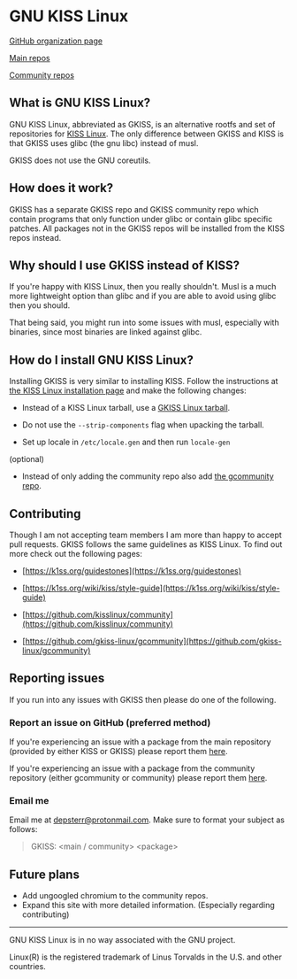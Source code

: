 # GNU KISS Linux

[GitHub organization page](https://github.com/gkiss-linux)

[Main repos](https://github.com/gkiss-linux/grepo)

[Community repos](https://github.com/gkiss-linux/gcommunity)

## What is GNU KISS Linux?

GNU KISS Linux, abbreviated as GKISS, is an alternative rootfs and set of repositories for [KISS Linux](https://k1ss.org). The only difference between GKISS and KISS is that GKISS uses glibc (the gnu libc) instead of musl. 

GKISS does not use the GNU coreutils.

## How does it work?

GKISS has a separate GKISS repo and GKISS community repo which contain programs that only function under glibc or contain glibc specific patches. All packages not in the GKISS repos will be installed from the KISS repos instead.

## Why should I use GKISS instead of KISS?

If you're happy with KISS Linux, then you really shouldn't. Musl is a much more lightweight option than glibc and if you are able to avoid using glibc then you should.

That being said, you might run into some issues with musl, especially with binaries, since most binaries are linked against glibc.

## How do I install GNU KISS Linux?

Installing GKISS is very similar to installing KISS. Follow the instructions at [the KISS Linux installation page](https://k1ss.org/install) and make the following changes:

* Instead of a KISS Linux tarball, use a [GKISS Linux tarball](https://github.com/gkiss-linux/grepo/releases).

* Do not use the `--strip-components` flag when upacking the tarball.

* Set up locale in `/etc/locale.gen` and then run `locale-gen`

(optional)

* Instead of only adding the community repo also add [the gcommunity repo](https://github.com/gkiss-linux/gcommunity).

## Contributing

Though I am not accepting team members I am more than happy to accept pull requests. GKISS follows the same guidelines as KISS Linux. To find out more check out the following pages:

* [https://k1ss.org/guidestones](https://k1ss.org/guidestones)

* [https://k1ss.org/wiki/kiss/style-guide](https://k1ss.org/wiki/kiss/style-guide)

* [https://github.com/kisslinux/community](https://github.com/kisslinux/community)

* [https://github.com/gkiss-linux/gcommunity](https://github.com/gkiss-linux/gcommunity)

## Reporting issues

If you run into any issues with GKISS then please do one of the following.

### Report an issue on GitHub (preferred method)

If you're experiencing an issue with a package from the main repository (provided by either KISS or GKISS) please report them [here](https://github.com/gkiss-linux/grepo/issues).

If you're experiencing an issue with a package from the community repository (either gcommunity or community) please report them [here](https://github.com/gkiss-linux/gcommunity/issues).

### Email me

Email me at [depsterr@protonmail.com](mailto:depsterr@protonmail.com). Make sure to format your subject as follows:

> GKISS: &lt;main / community&gt; &lt;package&gt;

## Future plans

* Add ungoogled chromium to the community repos.
* Expand this site with more detailed information. (Especially regarding contributing)

<hr>

GNU KISS Linux is in no way associated with the GNU project.

Linux(R) is the registered trademark of Linus Torvalds in the U.S. and other countries.
